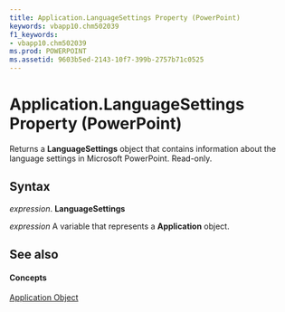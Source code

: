 ```yaml
---
title: Application.LanguageSettings Property (PowerPoint)
keywords: vbapp10.chm502039
f1_keywords:
- vbapp10.chm502039
ms.prod: POWERPOINT
ms.assetid: 9603b5ed-2143-10f7-399b-2757b71c0525
---
```



# Application.LanguageSettings Property (PowerPoint)

Returns a  **LanguageSettings** object that contains information about the language settings in Microsoft PowerPoint. Read-only.


## Syntax

 _expression_. **LanguageSettings**

 _expression_ A variable that represents a **Application** object.


## See also


#### Concepts


[Application Object](application-object-powerpoint.md)

